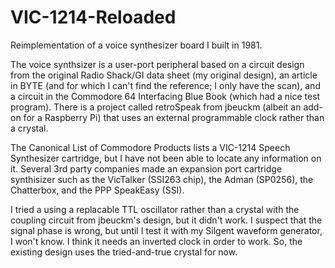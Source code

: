 # VIC-1214-Reloaded
Reimplementation of a voice synthesizer board I built in 1981.

The voice synthsizer is a user-port peripheral based on
a circuit design from the original Radio Shack/GI
data sheet (my original design), an article in BYTE (and
for which I can't find the reference; I only have the scan),
and a circuit in the Commodore 64 Interfacing Blue Book (which
had a nice test program). There is a project called retroSpeak
from jbeuckm (albeit an add-on for a Raspberry Pi) that uses an
external programmable clock rather than a crystal.

The Canonical List of Commodore Products lists a VIC-1214
Speech Synthesizer cartridge, but I have not been able to
locate any information on it. Several 3rd party companies
made an expansion port cartridge synthisizer such as the
VicTalker (SSI263 chip), the Adman (SP0256), the
Chatterbox, and the PPP SpeakEasy (SSI).

I tried a using a replacable TTL oscillator rather than
a crystal with the coupling circuit from jbeuckm's design,
but it didn't work. I suspect that the signal phase is
wrong, but until I test it with my Silgent waveform
generator, I won't know. I think it needs an inverted
clock in order to work. So, the existing design uses
the tried-and-true crystal for now.
